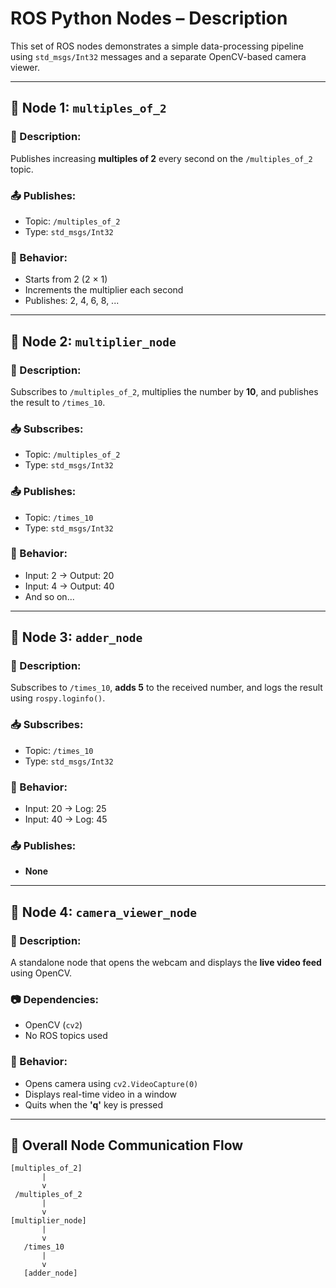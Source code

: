# ROS Python Nodes – Description

This set of ROS nodes demonstrates a simple data-processing pipeline using `std_msgs/Int32` messages and a separate OpenCV-based camera viewer.

---

## 🧩 Node 1: `multiples_of_2`

### 📌 Description:
Publishes increasing **multiples of 2** every second on the `/multiples_of_2` topic.

### 📤 Publishes:
- Topic: `/multiples_of_2`
- Type: `std_msgs/Int32`

### 🔁 Behavior:
- Starts from 2 (2 × 1)
- Increments the multiplier each second
- Publishes: 2, 4, 6, 8, ...

---

## 🧩 Node 2: `multiplier_node`

### 📌 Description:
Subscribes to `/multiples_of_2`, multiplies the number by **10**, and publishes the result to `/times_10`.

### 📥 Subscribes:
- Topic: `/multiples_of_2`
- Type: `std_msgs/Int32`

### 📤 Publishes:
- Topic: `/times_10`
- Type: `std_msgs/Int32`

### 🔁 Behavior:
- Input: 2 → Output: 20  
- Input: 4 → Output: 40  
- And so on...

---

## 🧩 Node 3: `adder_node`

### 📌 Description:
Subscribes to `/times_10`, **adds 5** to the received number, and logs the result using `rospy.loginfo()`.

### 📥 Subscribes:
- Topic: `/times_10`
- Type: `std_msgs/Int32`

### 🧠 Behavior:
- Input: 20 → Log: 25  
- Input: 40 → Log: 45

### 📤 Publishes:
- **None**

---

## 🎥 Node 4: `camera_viewer_node`

### 📌 Description:
A standalone node that opens the webcam and displays the **live video feed** using OpenCV.

### 📷 Dependencies:
- OpenCV (`cv2`)
- No ROS topics used

### 🔁 Behavior:
- Opens camera using `cv2.VideoCapture(0)`
- Displays real-time video in a window
- Quits when the **'q'** key is pressed

---

## 🔗 Overall Node Communication Flow

```text
[multiples_of_2]
       |
       v
 /multiples_of_2
       |
       v
[multiplier_node]
       |
       v
   /times_10
       |
       v
   [adder_node]
